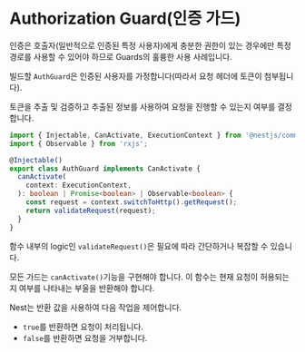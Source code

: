 # Authorization Guard(인증 가드)

인증은 호출자(일반적으로 인증된 특정 사용자)에게 충분한 권한이 있는 경우에만 특정 경로를 사용할 수 있어야 하므로 Guards의 훌륭한 사용 사례입니다. 

빌드할 `AuthGuard`은 인증된 사용자를 가정합니다(따라서 요청 헤더에 토큰이 첨부됩니다).

토큰을 추출 및 검증하고 추출된 정보를 사용하여 요청을 진행할 수 있는지 여부를 결정합니다.

```typescript
import { Injectable, CanActivate, ExecutionContext } from '@nestjs/common';
import { Observable } from 'rxjs';

@Injectable()
export class AuthGuard implements CanActivate {
  canActivate(
    context: ExecutionContext,
  ): boolean | Promise<boolean> | Observable<boolean> {
    const request = context.switchToHttp().getRequest();
    return validateRequest(request);
  }
}
```

함수 내부의 logic인 `validateRequest()`은 필요에 따라 간단하거나 복잡할 수 있습니다.

모든 가드는 `canActivate()`기능을 구현해야 합니다. 이 함수는 현재 요청이 허용되는지 여부를 나타내는 부울을 반환해야 합니다.

Nest는 반환 값을 사용하여 다음 작업을 제어합니다.

- `true`를 반환하면 요청이 처리됩니다.
- `false`를 반환하면 요청을 거부합니다.